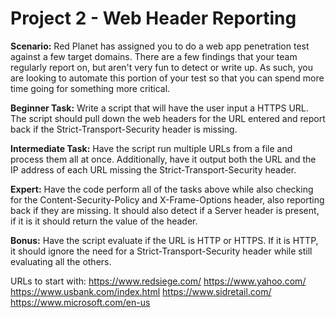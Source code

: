 # Project 2 - Web Header Reporting

**Scenario:** Red Planet has assigned you to do a web app penetration test against a few target domains. There are a few findings that your team regularly report on, but aren't very fun to detect or write up. As such, you are looking to automate this portion of your test so that you can spend more time going for something more critical. 

**Beginner Task:** Write a script that will have the user input a HTTPS URL. The script should pull down the web headers for the URL entered and report back if the Strict-Transport-Security header is missing. 

**Intermediate Task:** Have the script run multiple URLs from a file and process them all at once. Additionally, have it output both the URL and the IP address of each URL missing the Strict-Transport-Security header.

**Expert:** Have the code perform all of the tasks above while also checking for the Content-Security-Policy and X-Frame-Options header, also reporting back if they are missing. It should also detect if a Server header is present, if it is it should return the value of the header.

**Bonus:** Have the script evaluate if the URL is HTTP or HTTPS. If it is HTTP, it should ignore the need for a Strict-Transport-Security header while still evaluating all the others.


URLs to start with:
https://www.redsiege.com/
https://www.yahoo.com/
https://www.usbank.com/index.html
https://www.sidretail.com/
https://www.microsoft.com/en-us